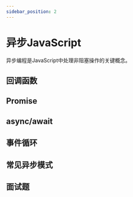 ```yaml
---
sidebar_position: 2
---
```


# 异步JavaScript

异步编程是JavaScript中处理非阻塞操作的关键概念。

## 回调函数

## Promise

## async/await

## 事件循环

## 常见异步模式

## 面试题 